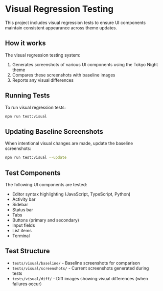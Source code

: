 # Visual Regression Testing

This project includes visual regression tests to ensure UI components maintain consistent appearance across theme updates.

## How it works

The visual regression testing system:

1. Generates screenshots of various UI components using the Tokyo Night theme
2. Compares these screenshots with baseline images
3. Reports any visual differences

## Running Tests

To run visual regression tests:

```bash
npm run test:visual
```

## Updating Baseline Screenshots

When intentional visual changes are made, update the baseline screenshots:

```bash
npm run test:visual --update
```

## Test Components

The following UI components are tested:

- Editor syntax highlighting (JavaScript, TypeScript, Python)
- Activity bar
- Sidebar
- Status bar
- Tabs
- Buttons (primary and secondary)
- Input fields
- List items
- Terminal

## Test Structure

- `tests/visual/baseline/` - Baseline screenshots for comparison
- `tests/visual/screenshots/` - Current screenshots generated during tests
- `tests/visual/diff/` - Diff images showing visual differences (when failures occur)